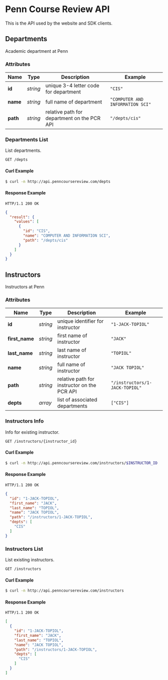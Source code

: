 Penn Course Review API
=================

This is the API used by the website and SDK clients.

## Departments

Academic department at Penn

### Attributes

| Name | Type | Description | Example |
| ------- | ------- | ------- | ------- |
| **id** | *string* | unique 3-4 letter code for department | `"CIS"` |
| **name** | *string* | full name of department | `"COMPUTER AND INFORMATION SCI"` |
| **path** | *string* | relative path for department on the PCR API | `"/depts/cis"` |

### Departments List

List departments.

```
GET /depts
```


#### Curl Example

```bash
$ curl -n http://api.penncoursereview.com/depts
```


#### Response Example

```
HTTP/1.1 200 OK
```

```json
{
  "result": {
    "values": [
      {
        "id": "CIS",
        "name": "COMPUTER AND INFORMATION SCI",
        "path": "/depts/cis"
      }
    ]
  }
}
```


## Instructors

Instructors at Penn

### Attributes

| Name | Type | Description | Example |
| ------- | ------- | ------- | ------- |
| **id** | *string* | unique identifier for instructor | `"1-JACK-TOPIOL"` |
| **first_name** | *string* | first name of instructor | `"JACK"` |
| **last_name** | *string* | last name of instructor | `"TOPIOL"` |
| **name** | *string* | full name of instructor | `"JACK TOPIOL"` |
| **path** | *string* | relative path for instructor on the PCR API | `"/instructors/1-JACK-TOPIOL"` |
| **depts** | *array* | list of associated departments | `["CIS"]` |

### Instructors Info

Info for existing instructor.

```
GET /instructors/{instructor_id}
```


#### Curl Example

```bash
$ curl -n http://api.penncoursereview.com/instructors/$INSTRUCTOR_ID
```


#### Response Example

```
HTTP/1.1 200 OK
```

```json
{
  "id": "1-JACK-TOPIOL",
  "first_name": "JACK",
  "last_name": "TOPIOL",
  "name": "JACK TOPIOL",
  "path": "/instructors/1-JACK-TOPIOL",
  "depts": [
    "CIS"
  ]
}
```

### Instructors List

List existing instructors.

```
GET /instructors
```


#### Curl Example

```bash
$ curl -n http://api.penncoursereview.com/instructors
```


#### Response Example

```
HTTP/1.1 200 OK
```

```json
[
  {
    "id": "1-JACK-TOPIOL",
    "first_name": "JACK",
    "last_name": "TOPIOL",
    "name": "JACK TOPIOL",
    "path": "/instructors/1-JACK-TOPIOL",
    "depts": [
      "CIS"
    ]
  }
]
```


